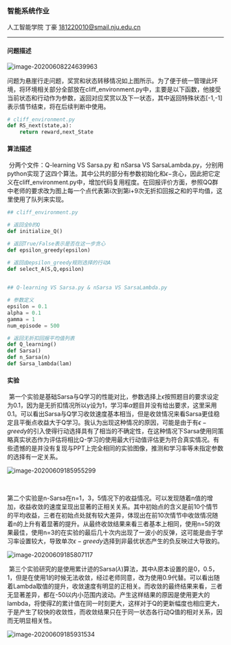 ### 智能系统作业

人工智能学院   丁豪
181220010@smail.nju.edu.cn

---

#### 问题描述

![image-20200608224639963](\figures\image-20200608224639963.png)

​	问题为悬崖行走问题，奖赏和状态转移情况如上图所示。为了便于统一管理此环境，将环境相关部分全部放在cliff_environment.py中，主要是以下函数，他接受当前状态和行动作为参数，返回对应奖赏以及下一状态，其中返回特殊状态[-1,-1]表示情节结束，将在后续判断中使用。

```python
# cliff_environment.py
def RS_next(state,a):
    return reward,next_State
```



#### 算法描述

​	分两个文件：Q-learning VS Sarsa.py 和 nSarsa VS SarsaLambda.py，分别用python实现了这四个算法。其中公共的部分有参数初始化和$\epsilon-$贪心，因此把它定义在cliff_environment.py中，增加代码复用程度。在回报评价方面，参照QQ群中老师的要求改为图上每一个点代表第i次到第i+9次无折扣回报之和的平均值，这里使用了队列来实现。

```python
## cliff_environment.py

# 返回全0的Q
def initialize_Q()

# 返回True/False表示是否在这一步贪心
def epsilon_greedy(epsilon)

# 返回由epsilon_greedy规则选择的行动A
def select_A(S,Q,epsilon)
	

## Q-learning VS Sarsa.py & nSarsa VS SarsaLambda.py

# 参数定义
epsilon = 0.1
alpha = 0.1
gamma = 1
num_episode = 500

# 返回无折扣回报平均值列表
def Q_learning()
def Sarsa()
def n_Sarsa(n)
def Sarsa_lambda(lam)
```



#### 实验

​	第一个实验是基础Sarsa与Q学习的性能对比，参数选择上$\epsilon$按照题目的要求设定为0.1，因为是无折扣情况所以$\gamma$设为1，学习率$\alpha$题目并没有给出要求，这里采用0.1。可以看出Sarsa与Q学习收敛速度基本相当，但是收敛情况来看Sarsa更佳稳定且平衡点收益大于Q学习。我认为出现这种情况的原因，可能是由于有$\epsilon-greedy$的引入使得行动选择具有了相当的不确定性，在这种情况下Sarsa使用同策略真实状态作为评估将相比Q-学习的使用最大行动值评估更为符合真实情况。有些遗憾的是并没有复现与PPT上完全相同的实验图像，推测和学习率等未指定参数的选择有一定关系。

<img src="\figures\image-20200609185955299.png" alt="image-20200609185955299" />

​	

​	第二个实验是n-Sarsa在n=1，3，5情况下的收益情况。可以发现随着n值的增加，收益收敛的速度呈现出显著的正相关关系。其中初始点的含义是前10个情节的平均收益，三者在初始点处就有较大差异，体现出在前10次情节中收敛情况随着n的上升有着显著的提升。从最终收敛结果来看三者基本上相同，使用n=5的效果最佳，使用n=3的在实验的最后几十次内出现了一波小的反弹，这可能是由于学习率设置较大，导致单次$\epsilon-greedy$选择到非最优状态产生的负反映过大导致的。

![image-20200609185807117](\figures\image-20200609185807117.png)

​	第三个实验研究的是使用累计迹的Sarsa($\lambda$)算法，其中$\lambda$原本设置的是0，0.5，1，但是在使用1的时候无法收敛，经过老师同意，改为使用0.9代替。可以看出随着Lambda取值的提升，收敛速度有明显的正相关。而收敛的最终结果来看，三者无显著差异，都在-50以内小范围内波动。产生这样结果的原因是使用更大的lambda，将使得Z的累计值在同一时刻更大，这样对于Q的更新幅度也相应更大，于是产生了较快的收敛性，而收敛结果只在于同一状态各行动Q值的相对关系，因而无明显相关性。

![image-20200609185931534](\figures\image-20200609185931534.png)

